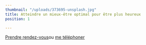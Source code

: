 ```yaml
---
thumbnail: "/uploads/373695-unsplash.jpg"
title: Atteindre un mieux-être optimal pour être plus heureux
position: 1

---
```

<a class="button" href="https://www.gorendezvous.com/homepage/111690" target="_blank">Prendre rendez-vous</a><span class="self_center">ou <a href="tel:+14189559602">me téléphoner</a></span>